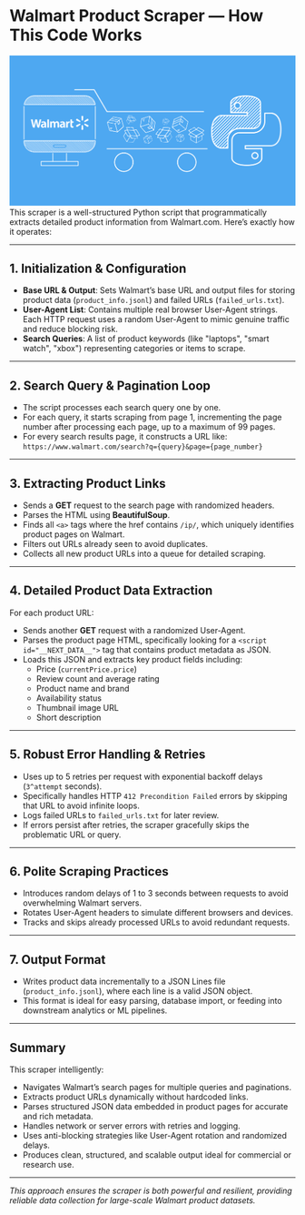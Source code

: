# Walmart Product Scraper — How This Code Works
![walmart thumbnail](assets/feature-dark.png)
This scraper is a well-structured Python script that programmatically extracts detailed product information from Walmart.com. Here’s exactly how it operates:

---

## 1. Initialization & Configuration

- **Base URL & Output**: Sets Walmart’s base URL and output files for storing product data (`product_info.jsonl`) and failed URLs (`failed_urls.txt`).
- **User-Agent List**: Contains multiple real browser User-Agent strings. Each HTTP request uses a random User-Agent to mimic genuine traffic and reduce blocking risk.
- **Search Queries**: A list of product keywords (like "laptops", "smart watch", "xbox") representing categories or items to scrape.

---

## 2. Search Query & Pagination Loop

- The script processes each search query one by one.
- For each query, it starts scraping from page 1, incrementing the page number after processing each page, up to a maximum of 99 pages.
- For every search results page, it constructs a URL like:  
  `https://www.walmart.com/search?q={query}&page={page_number}`

---

## 3. Extracting Product Links

- Sends a **GET** request to the search page with randomized headers.
- Parses the HTML using **BeautifulSoup**.
- Finds all `<a>` tags where the href contains `/ip/`, which uniquely identifies product pages on Walmart.
- Filters out URLs already seen to avoid duplicates.
- Collects all new product URLs into a queue for detailed scraping.

---

## 4. Detailed Product Data Extraction

For each product URL:

- Sends another **GET** request with a randomized User-Agent.
- Parses the product page HTML, specifically looking for a `<script id="__NEXT_DATA__">` tag that contains product metadata as JSON.
- Loads this JSON and extracts key product fields including:
  - Price (`currentPrice.price`)
  - Review count and average rating
  - Product name and brand
  - Availability status
  - Thumbnail image URL
  - Short description

---

## 5. Robust Error Handling & Retries

- Uses up to 5 retries per request with exponential backoff delays (`3^attempt` seconds).
- Specifically handles HTTP `412 Precondition Failed` errors by skipping that URL to avoid infinite loops.
- Logs failed URLs to `failed_urls.txt` for later review.
- If errors persist after retries, the scraper gracefully skips the problematic URL or query.

---

## 6. Polite Scraping Practices

- Introduces random delays of 1 to 3 seconds between requests to avoid overwhelming Walmart servers.
- Rotates User-Agent headers to simulate different browsers and devices.
- Tracks and skips already processed URLs to avoid redundant requests.

---

## 7. Output Format

- Writes product data incrementally to a JSON Lines file (`product_info.jsonl`), where each line is a valid JSON object.
- This format is ideal for easy parsing, database import, or feeding into downstream analytics or ML pipelines.

---

## Summary

This scraper intelligently:

- Navigates Walmart’s search pages for multiple queries and paginations.
- Extracts product URLs dynamically without hardcoded links.
- Parses structured JSON data embedded in product pages for accurate and rich metadata.
- Handles network or server errors with retries and logging.
- Uses anti-blocking strategies like User-Agent rotation and randomized delays.
- Produces clean, structured, and scalable output ideal for commercial or research use.

---

*This approach ensures the scraper is both powerful and resilient, providing reliable data collection for large-scale Walmart product datasets.*


